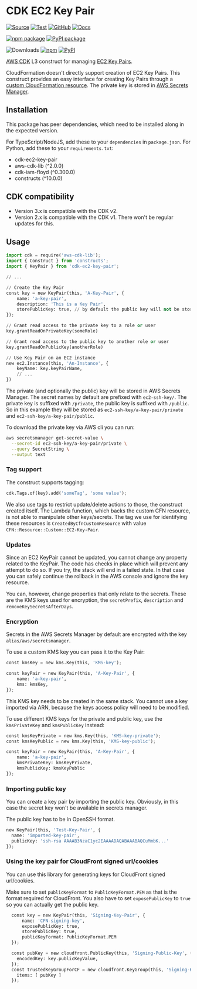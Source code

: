 # CDK EC2 Key Pair

[![Source](https://img.shields.io/badge/Source-GitHub-blue?logo=github)](https://github.com/udondan/cdk-ec2-key-pair)
[![Test](https://github.com/udondan/cdk-ec2-key-pair/workflows/Test/badge.svg)](https://github.com/udondan/cdk-ec2-key-pair/actions?query=workflow%3ATest)
[![GitHub](https://img.shields.io/github/license/udondan/cdk-ec2-key-pair)](https://github.com/udondan/cdk-ec2-key-pair/blob/master/LICENSE)
[![Docs](https://img.shields.io/badge/Construct%20Hub-cdk--ec2--key--pair-orange)](https://constructs.dev/packages/cdk-ec2-key-pair)

[![npm package](https://img.shields.io/npm/v/cdk-ec2-key-pair?color=brightgreen)](https://www.npmjs.com/package/cdk-ec2-key-pair)
[![PyPI package](https://img.shields.io/pypi/v/cdk-ec2-key-pair?color=brightgreen)](https://pypi.org/project/cdk-ec2-key-pair/)

![Downloads](https://img.shields.io/badge/-DOWNLOADS:-brightgreen?color=gray)
[![npm](https://img.shields.io/npm/dt/cdk-ec2-key-pair?label=npm&color=blueviolet)](https://www.npmjs.com/package/cdk-ec2-key-pair)
[![PyPI](https://img.shields.io/pypi/dm/cdk-ec2-key-pair?label=pypi&color=blueviolet)](https://pypi.org/project/cdk-ec2-key-pair/)

[AWS CDK](https://aws.amazon.com/cdk/) L3 construct for managing [EC2 Key Pairs](https://docs.aws.amazon.com/AWSEC2/latest/UserGuide/ec2-key-pairs.html).

CloudFormation doesn't directly support creation of EC2 Key Pairs. This construct provides an easy interface for creating Key Pairs through a [custom CloudFormation resource](https://docs.aws.amazon.com/AWSCloudFormation/latest/UserGuide/template-custom-resources.html). The private key is stored in [AWS Secrets Manager](https://aws.amazon.com/secrets-manager/).

## Installation

This package has peer dependencies, which need to be installed along in the expected version.

For TypeScript/NodeJS, add these to your `dependencies` in `package.json`. For Python, add these to your `requirements.txt`:

* cdk-ec2-key-pair
* aws-cdk-lib (^2.0.0)
* cdk-iam-floyd (^0.300.0)
* constructs (^10.0.0)

## CDK compatibility

* Version 3.x is compatible with the CDK v2.
* Version 2.x is compatible with the CDK v1. There won't be regular updates for this.

## Usage

```python
import cdk = require('aws-cdk-lib');
import { Construct } from 'constructs';
import { KeyPair } from 'cdk-ec2-key-pair';

// ...

// Create the Key Pair
const key = new KeyPair(this, 'A-Key-Pair', {
    name: 'a-key-pair',
    description: 'This is a Key Pair',
    storePublicKey: true, // by default the public key will not be stored in Secrets Manager
});

// Grant read access to the private key to a role or user
key.grantReadOnPrivateKey(someRole)

// Grant read access to the public key to another role or user
key.grantReadOnPublicKey(anotherRole)

// Use Key Pair on an EC2 instance
new ec2.Instance(this, 'An-Instance', {
    keyName: key.keyPairName,
    // ...
})
```

The private (and optionally the public) key will be stored in AWS Secrets Manager. The secret names by default are prefixed with `ec2-ssh-key/`. The private key is suffixed with `/private`, the public key is suffixed with `/public`. So in this example they will be stored as `ec2-ssh-key/a-key-pair/private` and `ec2-ssh-key/a-key-pair/public`.

To download the private key via AWS cli you can run:

```bash
aws secretsmanager get-secret-value \
  --secret-id ec2-ssh-key/a-key-pair/private \
  --query SecretString \
  --output text
```

### Tag support

The construct supports tagging:

```python
cdk.Tags.of(key).add('someTag', 'some value');
```

We also use tags to restrict update/delete actions to those, the construct created itself. The Lambda function, which backs the custom CFN resource, is not able to manipulate other keys/secrets. The tag we use for identifying these resources is `CreatedByCfnCustomResource` with value `CFN::Resource::Custom::EC2-Key-Pair`.

### Updates

Since an EC2 KeyPair cannot be updated, you cannot change any property related to the KeyPair. The code has checks in place which will prevent any attempt to do so. If you try, the stack will end in a failed state. In that case you can safely continue the rollback in the AWS console and ignore the key resource.

You can, however, change properties that only relate to the secrets. These are the KMS keys used for encryption, the `secretPrefix`, `description` and `removeKeySecretsAfterDays`.

### Encryption

Secrets in the AWS Secrets Manager by default are encrypted with the key `alias/aws/secretsmanager`.

To use a custom KMS key you can pass it to the Key Pair:

```python
const kmsKey = new kms.Key(this, 'KMS-key');

const keyPair = new KeyPair(this, 'A-Key-Pair', {
    name: 'a-key-pair',
    kms: kmsKey,
});
```

This KMS key needs to be created in the same stack. You cannot use a key imported via ARN, because the keys access policy will need to be modified.

To use different KMS keys for the private and public key, use the `kmsPrivateKey` and `kmsPublicKey` instead:

```python
const kmsKeyPrivate = new kms.Key(this, 'KMS-key-private');
const kmsKeyPublic = new kms.Key(this, 'KMS-key-public');

const keyPair = new KeyPair(this, 'A-Key-Pair', {
    name: 'a-key-pair',
    kmsPrivateKey: kmsKeyPrivate,
    kmsPublicKey: kmsKeyPublic
});
```

### Importing public key

You can create a key pair by importing the public key. Obviously, in this case the secret key won't be available in secrets manager.

The public key has to be in OpenSSH format.

```python
new KeyPair(this, 'Test-Key-Pair', {
  name: 'imported-key-pair',
  publicKey: 'ssh-rsa AAAAB3NzaC1yc2EAAAADAQABAAABAQCuMmbK...'
});
```

### Using the key pair for CloudFront signed url/cookies

You can use this library for generating keys for CloudFront signed url/cookies.

Make sure to set `publicKeyFormat` to `PublicKeyFormat.PEM` as that is the format required for CloudFront.
You also have to set `exposePublicKey` to `true` so you can actually get the public key.

```python
  const key = new KeyPair(this, 'Signing-Key-Pair', {
      name: 'CFN-signing-key',
      exposePublicKey: true,
      storePublicKey: true,
      publicKeyFormat: PublicKeyFormat.PEM
  });

  const pubKey = new cloudfront.PublicKey(this, 'Signing-Public-Key', {
    encodedKey: key.publicKeyValue,
  });
  const trustedKeyGroupForCF = new cloudfront.KeyGroup(this, 'Signing-Key-Group', {
    items: [ pubKey ]
  });
```
